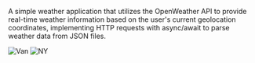 A simple weather application that utilizes the OpenWeather API to provide real-time weather information based on the user's current geolocation coordinates, implementing HTTP requests with async/await to parse weather data from JSON files.


![Van](https://github.com/arfazhxss/WeatherAppVariants/assets/84450659/31ce9212-2ca9-454d-b300-b7304997e6c2)
![NY](https://github.com/arfazhxss/WeatherAppVariants/assets/84450659/4db555eb-f7fc-429a-aa54-322e00c901a0)
